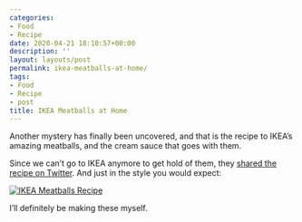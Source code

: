 ```yaml
---
categories:
- Food
- Recipe
date: 2020-04-21 18:10:57+00:00
description: ''
layout: layouts/post
permalink: ikea-meatballs-at-home/
tags:
- Food
- Recipe
- post
title: IKEA Meatballs at Home
---
```


<p>Another mystery has finally been uncovered, and that is the recipe to IKEA’s amazing meatballs, and the cream sauce that goes with them.</p>
<p>Since we can’t go to IKEA anymore to get hold of them, they <a href="https://twitter.com/ikeauk/status/1252269467515617280?s=21">shared the recipe on Twitter</a>. And just in the style you would expect:</p>
<p><a href="https://chrishannah.me/images/2020/04/Image-1.png"><img src="https://chrishannah.me/images/2020/04/Image-1.png" alt="IKEA Meatballs Recipe" /></a></p>
<p>I’ll definitely be making these myself.</p>
